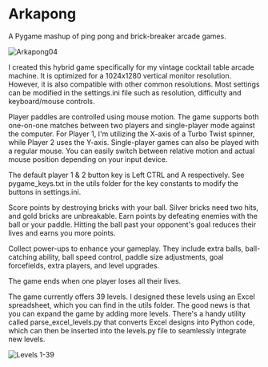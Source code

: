 # Arkapong
A Pygame mashup of ping pong and brick-breaker arcade games.

![Arkapong04](https://github.com/rdagger/Arkapong/assets/106355/ea16495d-2545-485e-86ad-59224c58341f)


I created this hybrid game specifically for my vintage cocktail table arcade machine.  It is optimized for a 1024x1280 vertical monitor resolution. However, it is also compatible with other common resolutions. Most settings can be modified in the settings.ini file such as resolution, difficulty and keyboard/mouse controls.

Player paddles are controlled using mouse motion.  The game supports both one-on-one matches between two players and single-player mode against the computer.  For Player 1, I'm utilizing the X-axis of a Turbo Twist spinner, while Player 2 uses the Y-axis. Single-player games can also be played with a regular mouse. You can easily switch between relative motion and actual mouse position depending on your input device.

The default player 1 & 2 button key is Left CTRL and A respectively.  See pygame_keys.txt in the utils folder for the key constants to modify the buttons in settings.ini.

Score points by destroying bricks with your ball. Silver bricks need two hits, and gold bricks are unbreakable. Earn points by defeating enemies with the ball or your paddle. Hitting the ball past your opponent's goal reduces their lives and earns you more points.

Collect power-ups to enhance your gameplay. They include extra balls, ball-catching ability, ball speed control, paddle size adjustments, goal forcefields, extra players, and level upgrades.

The game ends when one player loses all their lives.

The game currently offers 39 levels. I designed these levels using an Excel spreadsheet, which you can find in the utils folder. The good news is that you can expand the game by adding more levels. There's a handy utility called parse_excel_levels.py that converts Excel designs into Python code, which can then be inserted into the levels.py file to seamlessly integrate new levels.

![Levels 1-39](https://github.com/rdagger/Arkapong/assets/106355/af29d94e-c3d9-4f68-82d5-0ca37fc87c21)
